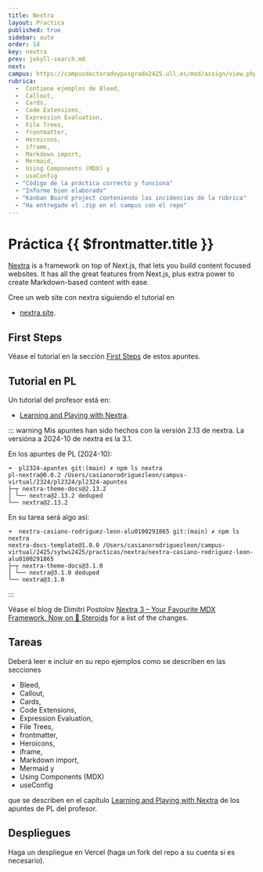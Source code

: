 ```yaml
---
title: Nextra
layout: Practica
published: true
sidebar: auto
order: 14
key: nextra
prev: jekyll-search.md
next: 
campus: https://campusdoctoradoyposgrado2425.ull.es/mod/assign/view.php?id=29486
rubrica:
  -  Contiene ejemplos de Bleed, 
  -  Callout, 
  -  Cards, 
  -  Code Extensions, 
  -  Expression Evaluation, 
  -  File Trees, 
  -  frontmatter, 
  -  Heroicons, 
  -  iframe, 
  -  Markdown import, 
  -  Mermaid, 
  -  Using Components (MDX) y 
  -  useConfig
  - "Código de la práctica correcto y funciona"
  - "Informe bien elaborado"
  - "Kanban Board project conteniendo las incidencias de la rúbrica"
  - "Ha entregado el .zip en el campus con el repo"
---
```


# Práctica {{ $frontmatter.title }}

[Nextra](https://nextra.site/docs) is a framework on top of Next.js, that lets you build content focused websites. It has all the great features from Next.js, plus extra power to create Markdown-based content with ease.

Cree un web site con nextra siguiendo el tutorial en 

- <a href="https://nextra.site/docs" target="_blank">nextra.site</a>. 
  
## First Steps

Véase el tutorial en la sección [First Steps](/temas/web/nextra/first-steps) de estos apuntes.

## Tutorial en PL

Un  tutorial del profesor está en:

- <a href="https://ull-pl.vercel.app/nextra-playground" target="_blank">Learning and Playing with Nextra</a>.

::: warning
Mis apuntes han sido hechos con la versión 2.13 de nextra. La versióna a 2024-10 de nextra es la 3.1.

En los apuntes de PL (2024-10): 

```
➜  pl2324-apuntes git:(main) ✗ npm ls nextra
pl-nextra@0.0.2 /Users/casianorodriguezleon/campus-virtual/2324/pl2324/pl2324-apuntes
├─┬ nextra-theme-docs@2.13.2
│ └── nextra@2.13.2 deduped
└── nextra@2.13.2
```

En su tarea será algo así:

```
➜  nextra-casiano-rodriguez-leon-alu0100291865 git:(main) ✗ npm ls nextra
nextra-docs-template@1.0.0 /Users/casianorodriguezleon/campus-virtual/2425/sytws2425/practicas/nextra/nextra-casiano-rodriguez-leon-alu0100291865
├─┬ nextra-theme-docs@3.1.0
│ └── nextra@3.1.0 deduped
└── nextra@3.1.0
```
:::

Véase el blog de Dimitri Postolov [Nextra 3 – Your Favourite MDX Framework, Now on 🧪 Steroids](https://the-guild.dev/blog/nextra-3) for a list of the changes.


## Tareas

Deberá leer e incluir en su repo ejemplos como se describen en las secciones 
- Bleed, 
- Callout, 
- Cards, 
- Code Extensions, 
- Expression Evaluation, 
- File Trees, 
- frontmatter, 
- Heroicons, 
- iframe,
- Markdown import, 
- Mermaid y 
- Using Components  (MDX)
- useConfig

que se describen en el capítulo <a href="https://ull-pl.vercel.app/nextra-playground" target="_blank">Learning and Playing with Nextra</a>
de los apuntes de PL del profesor.

## Despliegues

Haga un despliegue en Vercel (haga un fork del repo a su cuenta si es necesario).

<Rubrica :items="$frontmatter.rubrica" />

